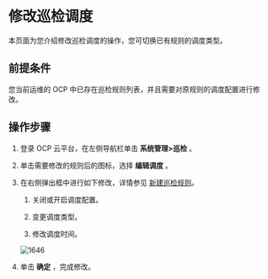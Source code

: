 修改巡检调度 
===========================

本页面为您介绍修改巡检调度的操作，您可切换已有规则的调度类型。

前提条件 
-------------------------

您当前运维的 OCP 中已存在巡检规则列表，并且需要对原规则的调度配置进行修改。

操作步骤 
-------------------------

1. 登录 OCP 云平台，在左侧导航栏单击 **系统管理\>巡检** 。

   

2. 单击需要修改的规则后的图标，选择 **编辑调度** 。

   

3. 在右侧弹出框中进行如下修改，详情参见 [新建巡检规则](/zh-CN/3.ob-cloud-platform/11.using-system-management/14.use-the-inspection-feature/2.new-inspection-rules.md)。

   1. 关闭或开启调度配置。

      
   
   2. 变更调度类型。

      
   
   3. 修改调度时间。

      
   

   

   ![1646](https://help-static-aliyun-doc.aliyuncs.com/assets/img/zh-CN/7863477361/p358599.png)
   

4. 单击 **确定** ，完成修改。

   



